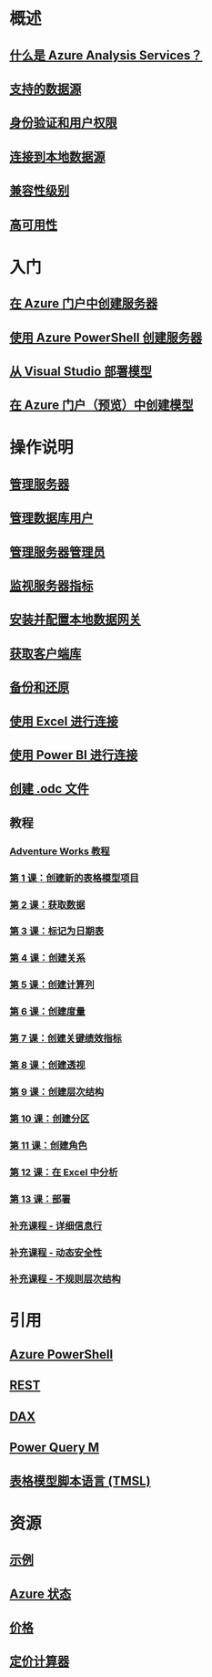 # 概述
## [什么是 Azure Analysis Services？](analysis-services-overview.md)
## [支持的数据源](analysis-services-datasource.md)
## [身份验证和用户权限](analysis-services-manage-users.md)
## [连接到本地数据源](analysis-services-gateway.md)
## [兼容性级别](analysis-services-compat-level.md)
## [高可用性](analysis-services-bcdr.md)

# 入门
## [在 Azure 门户中创建服务器](analysis-services-create-server.md)
## [使用 Azure PowerShell 创建服务器](analysis-services-create-powershell.md)
## [从 Visual Studio 部署模型](analysis-services-deploy.md)
## [在 Azure 门户（预览）中创建模型](analysis-services-create-model-portal.md)

# 操作说明 
## [管理服务器](analysis-services-manage.md)
## [管理数据库用户](analysis-services-database-users.md)
## [管理服务器管理员](analysis-services-server-admins.md)
## [监视服务器指标](analysis-services-monitor.md)
## [安装并配置本地数据网关](analysis-services-gateway-install.md)
## [获取客户端库](analysis-services-data-providers.md)
## [备份和还原](analysis-services-backup.md)
<!--Not Available ## [Configure scale-out](analysis-services-scale-out.md)-->
## [使用 Excel 进行连接](analysis-services-connect-excel.md)
## [使用 Power BI 进行连接](analysis-services-connect-pbi.md)
## [创建 .odc 文件](analysis-services-odc.md)
## 教程
### [Adventure Works 教程](tutorials/aas-adventure-works-tutorial.md)
### [第 1 课：创建新的表格模型项目](tutorials/aas-lesson-1-create-a-new-tabular-model-project.md)
### [第 2 课：获取数据](tutorials/aas-lesson-2-get-data.md)
### [第 3 课：标记为日期表](tutorials/aas-lesson-3-mark-as-date-table.md) 
### [第 4 课：创建关系](tutorials/aas-lesson-4-create-relationships.md) 
### [第 5 课：创建计算列](tutorials/aas-lesson-5-create-calculated-columns.md)
### [第 6 课：创建度量](tutorials/aas-lesson-6-create-measures.md)  
### [第 7 课：创建关键绩效指标](tutorials/aas-lesson-7-create-key-performance-indicators.md)  
### [第 8 课：创建透视](tutorials/aas-lesson-8-create-perspectives.md) 
### [第 9 课：创建层次结构](tutorials/aas-lesson-9-create-hierarchies.md) 
### [第 10 课：创建分区](tutorials/aas-lesson-10-create-partitions.md) 
### [第 11 课：创建角色](tutorials/aas-lesson-11-create-roles.md)
### [第 12 课：在 Excel 中分析](tutorials/aas-lesson-12-analyze-in-excel.md)
### [第 13 课：部署](tutorials/aas-lesson-13-deploy.md)
### [补充课程 - 详细信息行](tutorials/aas-supplemental-lesson-detail-rows.md)
### [补充课程 - 动态安全性](tutorials/aas-supplemental-lesson-dynamic-security.md)
### [补充课程 - 不规则层次结构](tutorials/aas-supplemental-lesson-ragged-hierarchies.md)  

# 引用
## [Azure PowerShell](analysis-services-powershell.md)
## [REST](https://docs.microsoft.com/rest/api/analysisservices)
## [DAX](https://msdn.microsoft.com/library/gg413422.aspx)
## [Power Query M](https://msdn.microsoft.com/library/mt211003.aspx)
## [表格模型脚本语言 (TMSL)](https://docs.microsoft.com/sql/analysis-services/tabular-model-scripting-language-tmsl-reference)

# 资源
## [示例](analysis-services-samples.md)
<!-- Not Availabel ## [Analysis Services team blog](https://blogs.msdn.microsoft.com/analysisservices/)-->
<!-- Not Availabel ## [Azure Analysis Services forum](https://social.msdn.microsoft.com/Forums/en-US/home?forum=AzureAnalysisServices)-->
<!-- Not Availabel ## [Azure Roadmap](https://www.azure.cn/roadmap/?category=intelligence-analytics)-->
## [Azure 状态](https://www.azure.cn/support/service-dashboard/)
<!-- Not Availabel ## [Feedback](https://feedback.azure.com/forums/556165-azure-analysis-services)-->
## [价格](https://www.azure.cn/pricing/details/analysis-services/)
## [定价计算器](https://www.azure.cn/pricing/calculator/)
<!-- Not Availabel ## [Stackoverflow](http://stackoverflow.com/questions/tagged/azure-analysis-services)-->
<!-- Not Availabel ## [Videos](https://www.azure.cn/video-center/&sort=newest)-->
<!--ms.date: 12/11/2017 -->